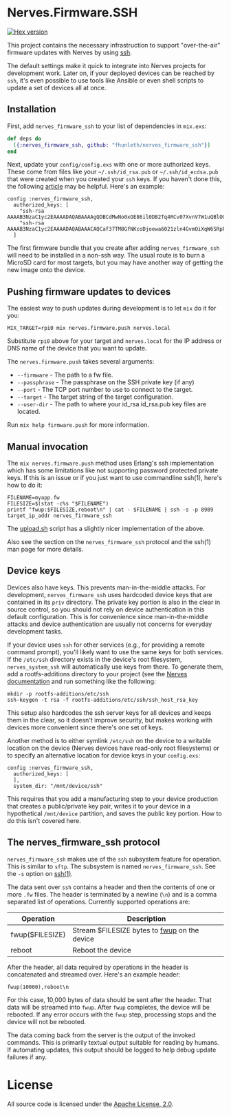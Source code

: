 # Nerves.Firmware.SSH

[![Hex version](https://img.shields.io/hexpm/v/nerves_firmware_ssh.svg "Hex version")](https://hex.pm/packages/nerves_firmware_ssh)

This project contains the necessary infrastruction to support "over-the-air" firmware
updates with Nerves by using [ssh](https://en.wikipedia.org/wiki/Secure_Shell).

The default settings make it quick to integrate into Nerves projects for
development work. Later on, if your deployed devices can be reached by `ssh`,
it's even possible to use tools like Ansible or even shell scripts to update a
set of devices all at once.

## Installation

First, add `nerves_firmware_ssh` to your list of dependencies in `mix.exs`:

```elixir
def deps do
  [{:nerves_firmware_ssh, github: "fhunleth/nerves_firmware_ssh"}]
end
```

Next, update your `config/config.exs` with one or more authorized keys. These
come from files like your `~/.ssh/id_rsa.pub` or `~/.ssh/id_ecdsa.pub` that were
created when you created your `ssh` keys. If you haven't done this, the following
[article](https://help.github.com/articles/generating-a-new-ssh-key-and-adding-it-to-the-ssh-agent/)
may be helpful. Here's an example:

```
config :nerves_firmware_ssh,
  authorized_keys: [
    "ssh-rsa AAAAB3NzaC1yc2EAAAADAQABAAAAgQDBCdMwNo0xOE86il0DB2Tq4RCv07XvnV7W1uQBlOOE0ZZVjxmTIOiu8XcSLy0mHj11qX5pQH3Th6Jmyqdj",
    "ssh-rsa AAAAB3NzaC1yc2EAAAADAQABAAACAQCaf37TM8GfNKcoDjoewa6021zln4GvmOiXqW6SRpF61uNWZXurPte1u8frrJX1P/hGxCL7YN3cV6eZqRiF"
  ]
```

The first firmware bundle that you create after adding `nerves_firmware_ssh`
will need to be installed in a non-ssh way. The usual route is to burn a MicroSD
card for most targets, but you may have another way of getting the new image
onto the device.

## Pushing firmware updates to devices

The easiest way to push updates during development is to let `mix` do it for
you:

```
MIX_TARGET=rpi0 mix nerves.firmware.push nerves.local
```

Substitute `rpi0` above for your target and `nerves.local` for the IP address or
DNS name of the device that you want to update.

The `nerves.firmware.push` takes several arguments:

   * `--firmware` - The path to a fw file.
   * `--passphrase` - The passphrase on the SSH private key (if any)
   * `--port` - The TCP port number to use to connect to the target.
   * `--target` - The target string of the target configuration.
   * `--user-dir` - The path to where your id_rsa id_rsa.pub key files are located.

Run `mix help firmware.push` for more information.

## Manual invocation

The `mix nerves.firmware.push` method uses Erlang's ssh implementation which has
some limitations like not supporting password protected private keys. If this is
an issue or if you just want to use commandline ssh(1), here's how to do it:

```
FILENAME=myapp.fw
FILESIZE=$(stat -c%s "$FILENAME")
printf "fwup:$FILESIZE,reboot\n" | cat - $FILENAME | ssh -s -p 8989 target_ip_addr nerves_firmware_ssh
```

The
[upload.sh](https://github.com/fhunleth/nerves_firmware_ssh/blob/master/upload.sh)
script has a slightly nicer implementation of the above.

Also see the section on the `nerves_firmware_ssh` protocol and the ssh(1) man page
for more details.

## Device keys

Devices also have keys. This prevents man-in-the-middle attacks. For
development, `nerves_firmware_ssh` uses hardcoded device keys that are contained
in its `priv` directory. The private key portion is also in the clear in
source control, so you should not rely on device authentication in this default
configuration. This is for convenience since man-in-the-middle attacks and
device authentication are usually not concerns for everyday development tasks.

If your device uses `ssh` for other services (e.g., for providing a remote
command prompt), you'll likely want to use the same keys for both services. If
the `/etc/ssh` directory exists in the device's root filesystem,
`nerves_system_ssh` will automatically use keys from there. To generate them,
add a rootfs-additions directory to your project (see the [Nerves
documentation](https://hexdocs.pm/nerves/advanced-configuration.html#root-filesystem-additions)
and run something like the following:

```
mkdir -p rootfs-additions/etc/ssh
ssh-keygen -t rsa -f rootfs-additions/etc/ssh/ssh_host_rsa_key
```

This setup also hardcodes the ssh server keys for all devices and keeps them in
the clear, so it doesn't improve security, but makes working with devices more
convenient since there's one set of keys.

Another method is to either symlink `/etc/ssh` on the device to a writable
location on the device (Nerves devices have read-only root filesystems) or to
specify an alternative location for device keys in your `config.exs`:

```
config :nerves_firmware_ssh,
  authorized_keys: [
  ],
  system_dir: "/mnt/device/ssh"
```
This requires that you add a manufacturing step to your device production that
creates a public/private key pair, writes it to your device in a hypothetical
`/mnt/device` partition, and saves the public key portion. How to do this isn't
covered here.

## The nerves_firmware_ssh protocol

`nerves_firmware_ssh` makes use of the `ssh` subsystem feature for operation.
This is similar to `sftp`. The subsystem is named `nerves_firmware_ssh`. See the
`-s` option on [ssh(1)](https://man.openbsd.org/ssh).

The data sent over `ssh` contains a header and then the contents of one or more
`.fw` files. The header is terminated by a newline (`\n`) and is a comma
separated list of operations. Currently supported operations are:

Operation         | Description
------------------|------------
fwup($FILESIZE)   | Stream $FILESIZE bytes to [fwup](https://github.com/fhunleth/fwup) on the device
reboot            | Reboot the device

After the header, all data required by operations in the header is concatenated
and streamed over. Here's an example header:

`fwup(10000),reboot\n`

For this case, 10,000 bytes of data should be sent after the header. That data
will be streamed into `fwup`. After `fwup` completes, the device will be
rebooted. If any error occurs with the `fwup` step, processing stops and the
device will not be rebooted.

The data coming back from the server is the output of the invoked commands. This
is primarily textual output suitable for reading by humans. If automating
updates, this output should be logged to help debug update failures if any.

# License

All source code is licensed under the
[Apache License, 2.0](https://opensource.org/licenses/Apache-2.0).

